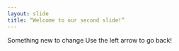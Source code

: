 ```yaml
---
layout: slide
title: “Welcome to our second slide!”
---
```

Something new to change
Use the left arrow to go back!
